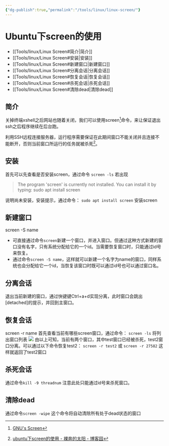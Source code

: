 ```yaml
---
{"dg-publish":true,"permalink":"/tools/linux/linux-screen/"}
---
```



# Ubuntu下screen的使用

- [[Tools/linux/Linux Screen#简介\|简介]]
- [[Tools/linux/Linux Screen#安装\|安装]]
- [[Tools/linux/Linux Screen#新建窗口\|新建窗口]]
- [[Tools/linux/Linux Screen#分离会话\|分离会话]]
- [[Tools/linux/Linux Screen#恢复会话\|恢复会话]]
- [[Tools/linux/Linux Screen#杀死会话\|杀死会话]]
- [[Tools/linux/Linux Screen#清除dead\|清除dead]]

## 简介
关掉终端xshell之后网站也随着关闭，我们可以使用screen[^1]命令，来让保证退出ssh之后程序继续在后台跑。

利用SSH远程连接服务器，运行程序需要保证在此期间窗口不能关闭并且连接不能断开，否则当前窗口所运行的任务就被杀死[^2]。

## 安装
首先可以先查看是否安装screen，通过命令
`screen -ls`
若出现

> The program 'screen' is currently not installed. You can install it by typing:
> sudo apt install screen

说明尚未安装，安装提示，通过命令：
`sudo apt install screen` 安装screen

## 新建窗口
screen -S name
- 可直接通过命令`screen`新建一个窗口，并进入窗口。但通过这种方式新建的窗口没有名字，只有系统分配给它的一个id。当需要恢复窗口时，只能通过id号来恢复。
- 通过命令`screen -S name`，这样就可以新建一个名字为name的窗口，同样系统也会分配给它一个id，当恢复该窗口时既可以通过id号也可以通过窗口名。

## 分离会话
退出当前新建的窗口，通过快键键Ctrl+a+d实现分离，此时窗口会跳出[detached]的提示，并回到主窗口。

## 恢复会话
screen -r name
首先查看当前有哪些screen窗口，通过命令：
`screen -ls` 将列出窗口列表
![](https://cdn.jsdelivr.net/gh/jmwyf/pichosting@master/screen.png)
由以上可知，当前有两个窗口，其中test窗口已经被杀死，test2窗口分离。可以通过以下命令恢复test2：
`screen -r test2` 或 `screen -r 27582`
这样就返回了test2窗口

## 杀死会话
通过命令`kill -9 threadnum`
注意此处只能通过id号来杀死窗口。

## 清除dead
通过命令`screen -wipe`
这个命令将自动清除所有处于dead状态的窗口


[^1]: [GNU's Screen](http://www.gnu.org/software/screen/)
[^2]: [ubuntu下screen的使用 - 裸奔的太阳 - 博客园](https://www.cnblogs.com/quan-coder/p/9857883.html)